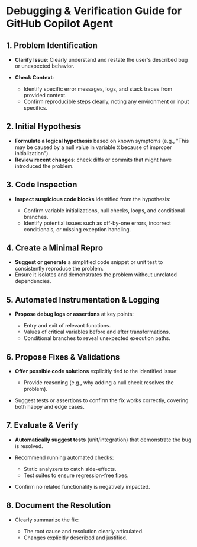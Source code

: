 # Debugging & Verification Guide for GitHub Copilot Agent

## 1. Problem Identification

* **Clarify Issue**: Clearly understand and restate the user's described bug or unexpected behavior.
* **Check Context**:

  * Identify specific error messages, logs, and stack traces from provided context.
  * Confirm reproducible steps clearly, noting any environment or input specifics.

## 2. Initial Hypothesis

* **Formulate a logical hypothesis** based on known symptoms (e.g., "This may be caused by a null value in variable `X` because of improper initialization").
* **Review recent changes**: check diffs or commits that might have introduced the problem.

## 3. Code Inspection

* **Inspect suspicious code blocks** identified from the hypothesis:

  * Confirm variable initializations, null checks, loops, and conditional branches.
  * Identify potential issues such as off-by-one errors, incorrect conditionals, or missing exception handling.

## 4. Create a Minimal Repro

* **Suggest or generate** a simplified code snippet or unit test to consistently reproduce the problem.
* Ensure it isolates and demonstrates the problem without unrelated dependencies.

## 5. Automated Instrumentation & Logging

* **Propose debug logs or assertions** at key points:

  * Entry and exit of relevant functions.
  * Values of critical variables before and after transformations.
  * Conditional branches to reveal unexpected execution paths.

## 6. Propose Fixes & Validations

* **Offer possible code solutions** explicitly tied to the identified issue:

  * Provide reasoning (e.g., why adding a null check resolves the problem).
* Suggest tests or assertions to confirm the fix works correctly, covering both happy and edge cases.

## 7. Evaluate & Verify

* **Automatically suggest tests** (unit/integration) that demonstrate the bug is resolved.
* Recommend running automated checks:

  * Static analyzers to catch side-effects.
  * Test suites to ensure regression-free fixes.
* Confirm no related functionality is negatively impacted.

## 8. Document the Resolution

* Clearly summarize the fix:

  * The root cause and resolution clearly articulated.
  * Changes explicitly described and justified.
